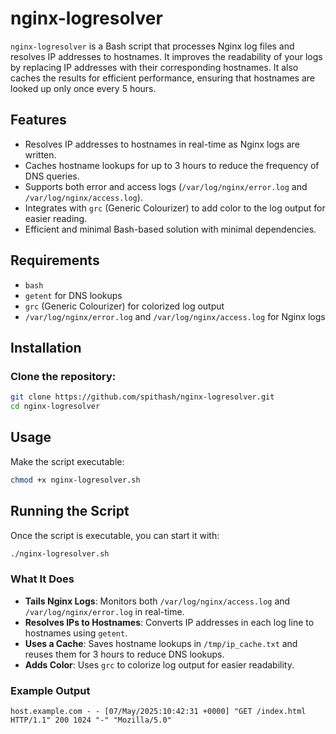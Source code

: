 # nginx-logresolver

`nginx-logresolver` is a Bash script that processes Nginx log files and resolves IP addresses to hostnames. It improves the readability of your logs by replacing IP addresses with their corresponding hostnames. It also caches the results for efficient performance, ensuring that hostnames are looked up only once every 5 hours.

## Features

- Resolves IP addresses to hostnames in real-time as Nginx logs are written.
- Caches hostname lookups for up to 3 hours to reduce the frequency of DNS queries.
- Supports both error and access logs (`/var/log/nginx/error.log` and `/var/log/nginx/access.log`).
- Integrates with `grc` (Generic Colourizer) to add color to the log output for easier reading.
- Efficient and minimal Bash-based solution with minimal dependencies.

## Requirements

- `bash`
- `getent` for DNS lookups
- `grc` (Generic Colourizer) for colorized log output
- `/var/log/nginx/error.log` and `/var/log/nginx/access.log` for Nginx logs

## Installation

### Clone the repository:

```bash
git clone https://github.com/spithash/nginx-logresolver.git
cd nginx-logresolver
```
## Usage

Make the script executable:

```bash
chmod +x nginx-logresolver.sh
```
## Running the Script

Once the script is executable, you can start it with:

```bash
./nginx-logresolver.sh
```

### What It Does

- **Tails Nginx Logs**: Monitors both `/var/log/nginx/access.log` and `/var/log/nginx/error.log` in real-time.
- **Resolves IPs to Hostnames**: Converts IP addresses in each log line to hostnames using `getent`.
- **Uses a Cache**: Saves hostname lookups in `/tmp/ip_cache.txt` and reuses them for 3 hours to reduce DNS lookups.
- **Adds Color**: Uses `grc` to colorize log output for easier readability.


### Example Output

```text
host.example.com - - [07/May/2025:10:42:31 +0000] "GET /index.html HTTP/1.1" 200 1024 "-" "Mozilla/5.0"
```


